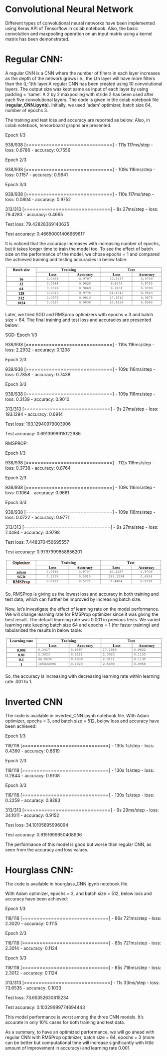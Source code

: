 # Convolutional Neural Network
Different types of convolutional neural networks have been implemented using Keras API of Tensorflow in colab notebook. Also, the basic convolution and maxpooling operation on an input matrix using a kernel matrix has been demonstrated.

# Regular CNN:
A regular CNN is a CNN where the number of filters in each layer increases as the depth of the network grows i.e., the Lth layer will have more filters than the (L-1)th layer.A  regular CNN has been created using 10 convolutional layers. The output size was kept same as input of each layer by using padding = ‘same’. A 2 by 2 maxpooling with stride 2 has been used after each five convolutional layers. The code is given in the colab notebook file (**regular_CNN.ipynb**). Initially, we used ‘adam’ optimizer, batch size 64, number of epochs 3.

The training and test loss and accuracy are reported as below. Also, in colab notebook, tensorboard graphs are presented.

Epoch 1/3

938/938 [==============================] - 111s 117ms/step - loss: 0.6786 - accuracy: 0.7556

Epoch 2/3

938/938 [==============================] - 109s 116ms/step - loss: 0.1157 - accuracy: 0.9641

Epoch 3/3

938/938 [==============================] - 110s 117ms/step - loss: 0.0804 - accuracy: 0.9752

313/313 [==============================] - 8s 27ms/step - loss: 79.4283 - accuracy: 0.4665

Test loss: 79.42828369140625

Test accuracy: 0.46650001406669617

It is noticed that the accuracy increases with increasing number of epochs, but it takes longer time to train the model too. To see the effect of batch size on the performance of the model, we chose epochs = 1 and compared the achieved training and testing accuracies in below table:

![alt text](https://github.com/Zobaer/ConvolutionalNeuralNet/blob/main/figs/Table1.png)

Later, we tried SGD and RMSprop optimizers with epochs = 3 and batch size = 64. The final training and test loss and accuracies are presented below:


SGD:
Epoch 1/3

938/938 [==============================] - 110s 116ms/step - loss: 2.2932 - accuracy: 0.1208

Epoch 2/3

938/938 [==============================] - 109s 116ms/step - loss: 0.7858 - accuracy: 0.7438

Epoch 3/3

938/938 [==============================] - 109s 116ms/step - loss: 0.3139 - accuracy: 0.9010

313/313 [==============================] - 9s 27ms/step - loss: 193.1294 - accuracy: 0.6914

Test loss: 193.12940979003906

Test accuracy: 0.6913999915122986


RMSPROP:

Epoch 1/3

938/938 [==============================] - 112s 118ms/step - loss: 0.3738 - accuracy: 0.8764

Epoch 2/3

938/938 [==============================] - 109s 116ms/step - loss: 0.1064 - accuracy: 0.9661

Epoch 3/3

938/938 [==============================] - 109s 116ms/step - loss: 0.0722 - accuracy: 0.9771

313/313 [==============================] - 9s 27ms/step - loss: 7.4484 - accuracy: 0.9798

Test loss: 7.448370456695557

Test accuracy: 0.9797999858856201

![alt text](https://github.com/Zobaer/ConvolutionalNeuralNet/blob/main/figs/Table2.png)

So, RMSProp is giving us the lowest loss and accuracy in both training and test data, which can further be improved by increasing batch size.

Now, let’s investigate the effect of learning rate on the model performance. We will change learning rate for RMSProp optimizer since it was giving the best result. The default learning rate was 0.001 in previous tests. We varied learning rate keeping batch size 64 and epochs = 1 (for faster training) and tabularized the results in below table:

![alt text](https://github.com/Zobaer/ConvolutionalNeuralNet/blob/main/figs/Table3.png)

So, the accuracy is increasing with decreasing learning rate within learning rate .001 to 1.

# Inverted CNN

The code is available in inverted_CNN.ipynb notebook file. With Adam optimizer, epochs = 3, and batch size = 512, below loss and accuracy have been achieved:

Epoch 1/3

118/118 [==============================] - 130s 1s/step - loss: 0.4360 - accuracy: 0.8619

Epoch 2/3

118/118 [==============================] - 130s 1s/step - loss: 0.2844 - accuracy: 0.9108

Epoch 3/3

118/118 [==============================] - 130s 1s/step - loss: 0.2259 - accuracy: 0.9283

313/313 [==============================] - 9s 29ms/step - loss: 34.1011 - accuracy: 0.9152

Test loss: 34.10105895996094

Test accuracy: 0.9151999950408936

The performance of this model is good but worse than regular CNN, as seen from the accuracy and loss values.

# Hourglass CNN:

The code is available in hourglass_CNN.ipynb notebook file.

With Adam optimizer, epochs = 3, and batch size = 512, below loss and accuracy have been achieved:

Epoch 1/3

118/118 [==============================] - 86s 721ms/step - loss: 2.3020 - accuracy: 0.1115

Epoch 2/3

118/118 [==============================] - 85s 721ms/step - loss: 2.3014 - accuracy: 0.1124

Epoch 3/3

118/118 [==============================] - 85s 718ms/step - loss: 2.3012 - accuracy: 0.1124

313/313 [==============================] - 11s 33ms/step - loss: 73.6535 - accuracy: 0.1033

Test loss: 73.65352630615234

Test accuracy: 0.10329999774694443

This model performance is worst among the three CNN models. It’s accurate in only 10% cases for both training and test data.

As a summary, to have an optimized performance, we will go ahead with regular CNN with RMSProp optimizer, batch size = 64, epochs = 3 (more can be better but computational time will increase significantly with little amount of improvement in accuracy) and learning rate 0.001.





